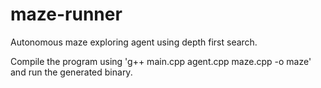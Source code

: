 # maze-runner
Autonomous maze exploring agent using depth first search.

Compile the program using 'g++ main.cpp agent.cpp maze.cpp -o maze' and run the generated binary.
